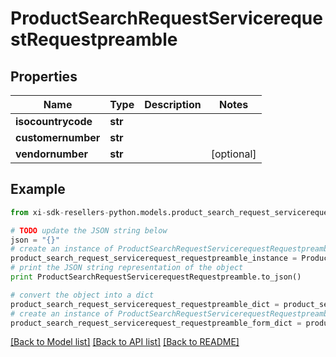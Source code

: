 # ProductSearchRequestServicerequestRequestpreamble


## Properties

Name | Type | Description | Notes
------------ | ------------- | ------------- | -------------
**isocountrycode** | **str** |  | 
**customernumber** | **str** |  | 
**vendornumber** | **str** |  | [optional] 

## Example

```python
from xi-sdk-resellers-python.models.product_search_request_servicerequest_requestpreamble import ProductSearchRequestServicerequestRequestpreamble

# TODO update the JSON string below
json = "{}"
# create an instance of ProductSearchRequestServicerequestRequestpreamble from a JSON string
product_search_request_servicerequest_requestpreamble_instance = ProductSearchRequestServicerequestRequestpreamble.from_json(json)
# print the JSON string representation of the object
print ProductSearchRequestServicerequestRequestpreamble.to_json()

# convert the object into a dict
product_search_request_servicerequest_requestpreamble_dict = product_search_request_servicerequest_requestpreamble_instance.to_dict()
# create an instance of ProductSearchRequestServicerequestRequestpreamble from a dict
product_search_request_servicerequest_requestpreamble_form_dict = product_search_request_servicerequest_requestpreamble.from_dict(product_search_request_servicerequest_requestpreamble_dict)
```
[[Back to Model list]](../README.md#documentation-for-models) [[Back to API list]](../README.md#documentation-for-api-endpoints) [[Back to README]](../README.md)



